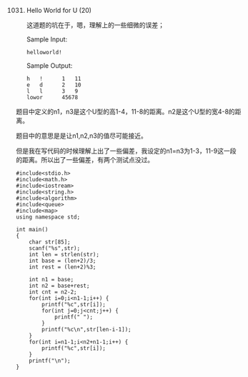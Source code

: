 1031. Hello World for U (20)

      这道题的坑在于，嗯，理解上的一些细微的误差；

      Sample Input:

      ```
      helloworld!

      ```

      Sample Output:

      ```
      h   !      1   11
      e   d      2   10
      l   l      3   9
      lowor      45678
      ```

题目中定义的n1，n3是这个U型的高1-4，11-8的距离。n2是这个U型的宽4-8的距离。

题目中的意思是是让n1,n2,n3的值尽可能接近。

但是我在写代码的时候理解上出了一些偏差，我设定的n1=n3为1-3，11-9这一段的距离。所以出了一些偏差，有两个测试点没过。

```
#include<stdio.h>
#include<math.h>
#include<iostream>
#include<string.h>
#include<algorithm>
#include<queue>
#include<map>
using namespace std;

int main() 
{
	char str[85];
	scanf("%s",str);
	int len = strlen(str);
	int base = (len+2)/3;
	int rest = (len+2)%3;
	
	int n1 = base;
	int n2 = base+rest;
	int cnt = n2-2;
	for(int i=0;i<n1-1;i++) {
		printf("%c",str[i]);
		for(int j=0;j<cnt;j++) {
			printf(" ");
		}
		printf("%c\n",str[len-i-1]);
	}
	for(int i=n1-1;i<n2+n1-1;i++) {
		printf("%c",str[i]);
	}
	printf("\n");
}
```

